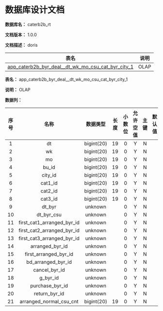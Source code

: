 # 数据库设计文档

**数据库名：** caterb2b_rt

**文档版本：** 1.0.0

**文档描述：** doris

| 表名                  | 说明       |
| :---: | :---: |
| [app_caterb2b_byr_deal__dt_wk_mo_csu_cat_byr_city_1](#app_caterb2b_byr_deal__dt_wk_mo_csu_cat_byr_city_1) | OLAP |

**表名：** <a id="app_caterb2b_byr_deal__dt_wk_mo_csu_cat_byr_city_1">app_caterb2b_byr_deal__dt_wk_mo_csu_cat_byr_city_1</a>

**说明：** OLAP

**数据列：**

| 序号 | 名称 | 数据类型 |  长度  | 小数位 | 允许空值 | 主键 | 默认值 | 说明 |
| :---: | :---: | :---: | :---: | :---: | :---: | :---: | :---: | :---: |
|  1   | dt |   bigint(20)   | 19 |   0    |    Y     |  N   |       |   |
|  2   | wk |   bigint(20)   | 19 |   0    |    Y     |  N   |       |   |
|  3   | mo |   bigint(20)   | 19 |   0    |    Y     |  N   |       |   |
|  4   | bu_id |   bigint(20)   | 19 |   0    |    Y     |  N   |       |   |
|  5   | city_id |   bigint(20)   | 19 |   0    |    Y     |  N   |       |   |
|  6   | cat1_id |   bigint(20)   | 19 |   0    |    Y     |  N   |       |   |
|  7   | cat2_id |   bigint(20)   | 19 |   0    |    Y     |  N   |       |   |
|  8   | cat3_id |   bigint(20)   | 19 |   0    |    Y     |  N   |       |   |
|  9   | dt_byr |   unknown   |  |   0    |    Y     |  N   |       |   |
|  10   | dt_byr_csu |   unknown   |  |   0    |    Y     |  N   |       |   |
|  11   | first_cat1_arranged_byr_id |   unknown   |  |   0    |    Y     |  N   |       |   |
|  12   | first_cat2_arranged_byr_id |   unknown   |  |   0    |    Y     |  N   |       |   |
|  13   | first_cat3_arranged_byr_id |   unknown   |  |   0    |    Y     |  N   |       |   |
|  14   | arranged_byr_id |   unknown   |  |   0    |    Y     |  N   |       |   |
|  15   | first_arranged_byr_id |   unknown   |  |   0    |    Y     |  N   |       |   |
|  16   | bd_arranged_byr_id |   unknown   |  |   0    |    Y     |  N   |       |   |
|  17   | cancel_byr_id |   unknown   |  |   0    |    Y     |  N   |       |   |
|  18   | g_byr_id |   unknown   |  |   0    |    Y     |  N   |       |   |
|  19   | purchase_byr_id |   unknown   |  |   0    |    Y     |  N   |       |   |
|  20   | return_byr_id |   unknown   |  |   0    |    Y     |  N   |       |   |
|  21   | arranged_normal_csu_cnt |   bigint(20)   | 19 |   0    |    Y     |  N   |       |   |
